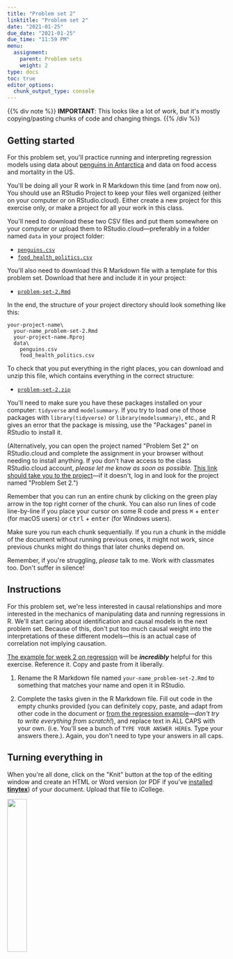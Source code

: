 ```yaml
---
title: "Problem set 2"
linktitle: "Problem set 2"
date: "2021-01-25"
due_date: "2021-01-25"
due_time: "11:59 PM"
menu:
  assignment:
    parent: Problem sets
    weight: 2
type: docs
toc: true
editor_options: 
  chunk_output_type: console
---
```




{{% div note %}}
**IMPORTANT**: This looks like a lot of work, but it's mostly copying/pasting chunks of code and changing things. 
{{% /div %}}

## Getting started

For this problem set, you'll practice running and interpreting regression models using data about [penguins in Antarctica](https://github.com/allisonhorst/palmerpenguins) and data on food access and mortality in the US.

You'll be doing all your R work in R Markdown this time (and from now on). You should use an RStudio Project to keep your files well organized (either on your computer or on RStudio.cloud). Either create a new project for this exercise only, or make a project for all your work in this class.

You'll need to download these two CSV files and put them somewhere on your computer or upload them to RStudio.cloud—preferably in a folder named `data` in your project folder:

- [<i class="fas fa-file-csv"></i> `penguins.csv`](/projects/problem-set-2/data/penguins.csv)
- [<i class="fas fa-file-csv"></i> `food_health_politics.csv`](/projects/problem-set-2/data/food_health_politics.csv)

You'll also need to download this R Markdown file with a template for this problem set. Download that here and include it in your project:

- [<i class="fab fa-r-project"></i> `problem-set-2.Rmd`](/projects/problem-set-2/your-name_problem-set-2.Rmd)

In the end, the structure of your project directory should look something like this:

```text
your-project-name\
  your-name_problem-set-2.Rmd
  your-project-name.Rproj
  data\
    penguins.csv
    food_health_politics.csv
```

To check that you put everything in the right places, you can download and unzip this file, which contains everything in the correct structure:

- [<i class="fas fa-file-archive"></i> `problem-set-2.zip`](/projects/problem-set-2.zip)

You'll need to make sure you have these packages installed on your computer: `tidyverse` and `modelsummary`. If you try to load one of those packages with `library(tidyverse)` or `library(modelsummary)`, etc., and R gives an error that the package is missing, use the "Packages" panel in RStudio to install it.

(Alternatively, you can open the project named "Problem Set 2" on RStudio.cloud and complete the assignment in your browser without needing to install anything. If you don't have access to the class RStudio.cloud account, *please let me know as soon as possible*. [This link should take you to the project](https://rstudio.cloud/spaces/82624/project/1550716)—if it doesn't, log in and look for the project named "Problem Set 2.")

Remember that you can run an entire chunk by clicking on the green play arrow in the top right corner of the chunk. You can also run lines of code line-by-line if you place your cursor on some R code and press <kbd>⌘</kbd> + <kbd>enter</kbd> (for macOS users) or <kbd>ctrl</kbd> + <kbd>enter</kbd> (for Windows users).

Make sure you run each chunk sequentially. If you run a chunk in the middle of the document without running previous ones, it might not work, since previous chunks might do things that later chunks depend on.

Remember, if you're struggling, *please* talk to me. Work with classmates too. Don't suffer in silence!


## Instructions

For this problem set, we're less interested in causal relationships and more interested in the mechanics of manipulating data and running regressions in R. We'll start caring about identification and causal models in the next problem set. Because of this, don't put too much causal weight into the interpretations of these different models—this is an actual case of correlation not implying causation.

[The example for week 2 on regression](/example/regression/) will be ***incredibly*** helpful for this exercise. Reference it. Copy and paste from it liberally.

1. Rename the R Markdown file named `your-name_problem-set-2.Rmd` to something that matches your name and open it in RStudio.

2. Complete the tasks given in the R Markdown file. Fill out code in the empty chunks provided (you can definitely copy, paste, and adapt from other code in the document or [from the regression example](/example/regression/)—*don't try to write everything from scratch!*), and replace text in ALL CAPS with your own. (i.e. You'll see a bunch of `TYPE YOUR ANSWER HERE`s. Type your answers there.). Again, you don't need to type your answers in all caps.


## Turning everything in

When you're all done, click on the "Knit" button at the top of the editing window and create an HTML or Word version (or PDF if you've [installed **tinytex**](/resource/install/#install-tinytex)) of your document. Upload that file to iCollege.

<img src="/img/assignments/knit-button.png" width="30%" />
